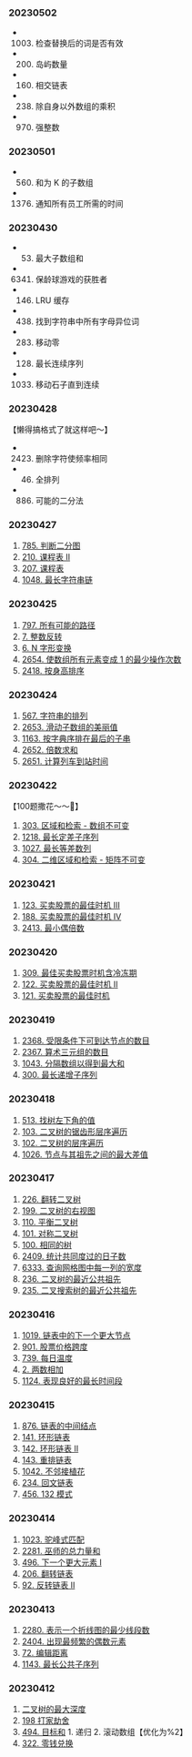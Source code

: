 
### 20230502
* 1003. 检查替换后的词是否有效
* 200. 岛屿数量
* 160. 相交链表
* 238. 除自身以外数组的乘积
* 970. 强整数

### 20230501
* 560. 和为 K 的子数组
* 1376. 通知所有员工所需的时间

### 20230430
* 53. 最大子数组和
* 6341. 保龄球游戏的获胜者
* 146. LRU 缓存
* 438. 找到字符串中所有字母异位词
* 283. 移动零
* 128. 最长连续序列
* 1033. 移动石子直到连续

### 20230428
【懒得搞格式了就这样吧～】
* 2423. 删除字符使频率相同
* 46. 全排列
* 886. 可能的二分法

### 20230427
1. [785. 判断二分图](https://leetcode.cn/problems/is-graph-bipartite/)
2. [210. 课程表 II](https://leetcode.cn/problems/course-schedule-ii/)
3. [207. 课程表](https://leetcode.cn/problems/course-schedule/)
4. [1048. 最长字符串链](https://leetcode.cn/problems/longest-string-chain/)

### 20230425
1. [797. 所有可能的路径](https://leetcode.cn/problems/all-paths-from-source-to-target/)
2. [7. 整数反转](https://leetcode.cn/problems/reverse-integer/)
3. [6. N 字形变换](https://leetcode.cn/problems/zigzag-conversion/)
4. [2654. 使数组所有元素变成 1 的最少操作次数](https://leetcode.cn/problems/minimum-number-of-operations-to-make-all-array-elements-equal-to-1/)
5. [2418. 按身高排序](https://leetcode.cn/problems/sort-the-people/)

### 20230424
1. [567. 字符串的排列](https://leetcode.cn/problems/permutation-in-string/)
2. [2653. 滑动子数组的美丽值](https://leetcode.cn/problems/sliding-subarray-beauty/)
3. [1163. 按字典序排在最后的子串](https://leetcode.cn/problems/last-substring-in-lexicographical-order/)
4. [2652. 倍数求和](https://leetcode.cn/problems/sum-multiples/)
5. [2651. 计算列车到站时间](https://leetcode.cn/problems/calculate-delayed-arrival-time/)

### 20230422
【100题撒花～～🎉】
1. [303. 区域和检索 - 数组不可变](https://leetcode.cn/problems/range-sum-query-immutable/)
2. [1218. 最长定差子序列](https://leetcode.cn/problems/longest-arithmetic-subsequence-of-given-difference/)
3. [1027. 最长等差数列](https://leetcode.cn/problems/longest-arithmetic-subsequence/)
4. [304. 二维区域和检索 - 矩阵不可变](https://leetcode.cn/problems/range-sum-query-2d-immutable/)

### 20230421
1. [123. 买卖股票的最佳时机 III](https://leetcode.cn/problems/best-time-to-buy-and-sell-stock-iii/)
2. [188. 买卖股票的最佳时机 IV](https://leetcode.cn/problems/best-time-to-buy-and-sell-stock-iv/)
3. [2413. 最小偶倍数](https://leetcode.cn/problems/smallest-even-multiple/)

### 20230420
1. [309. 最佳买卖股票时机含冷冻期](https://leetcode.cn/problems/best-time-to-buy-and-sell-stock-with-cooldown/)
2. [122. 买卖股票的最佳时机 II](https://leetcode.cn/problems/best-time-to-buy-and-sell-stock-ii/)
3. [121. 买卖股票的最佳时机](https://leetcode.cn/problems/best-time-to-buy-and-sell-stock/)

### 20230419
1. [2368. 受限条件下可到达节点的数目](https://leetcode.cn/problems/reachable-nodes-with-restrictions/)
2. [2367. 算术三元组的数目](https://leetcode.cn/problems/number-of-arithmetic-triplets/)
3. [1043. 分隔数组以得到最大和](https://leetcode.cn/problems/partition-array-for-maximum-sum/)
4. [300. 最长递增子序列](https://leetcode.cn/problems/longest-increasing-subsequence/)

### 20230418
1. [513. 找树左下角的值](https://leetcode.cn/problems/find-bottom-left-tree-value/)
2. [103. 二叉树的锯齿形层序遍历](https://leetcode.cn/problems/binary-tree-zigzag-level-order-traversal/)
3. [102. 二叉树的层序遍历](https://leetcode.cn/problems/binary-tree-level-order-traversal/)
4. [1026. 节点与其祖先之间的最大差值](https://leetcode.cn/problems/maximum-difference-between-node-and-ancestor/)

### 20230417
1. [226. 翻转二叉树](https://leetcode.cn/problems/invert-binary-tree/)
2. [199. 二叉树的右视图](https://leetcode.cn/problems/binary-tree-right-side-view/)
3. [110. 平衡二叉树](https://leetcode.cn/problems/balanced-binary-tree/)
4. [101. 对称二叉树](https://leetcode.cn/problems/symmetric-tree/)
5. [100. 相同的树](https://leetcode.cn/problems/same-tree/)
6. [2409. 统计共同度过的日子数](https://leetcode.cn/problems/count-days-spent-together/)
7. [6333. 查询网格图中每一列的宽度](https://leetcode.cn/problems/find-the-width-of-columns-of-a-grid/)
8. [236. 二叉树的最近公共祖先](https://leetcode.cn/problems/lowest-common-ancestor-of-a-binary-tree/)
9. [235. 二叉搜索树的最近公共祖先](https://leetcode.cn/problems/lowest-common-ancestor-of-a-binary-search-tree/)

### 20230416
1. [1019. 链表中的下一个更大节点](https://leetcode.cn/problems/next-greater-node-in-linked-list/)
2. [901. 股票价格跨度](https://leetcode.cn/problems/online-stock-span/)
3. [739. 每日温度](https://leetcode.cn/problems/daily-temperatures/)
4. [2. 两数相加](https://leetcode.cn/problems/add-two-numbers/)
5. [1124. 表现良好的最长时间段](https://leetcode.cn/problems/longest-well-performing-interval/)

### 20230415
1. [876. 链表的中间结点](https://leetcode.cn/problems/middle-of-the-linked-list/)
2. [141. 环形链表](https://leetcode.cn/problems/linked-list-cycle/)
3. [142. 环形链表 II](https://leetcode.cn/problems/linked-list-cycle-ii/)
4. [143. 重排链表](https://leetcode.cn/problems/reorder-list/)
5. [1042. 不邻接植花](https://leetcode.cn/problems/flower-planting-with-no-adjacent/)
6. [234. 回文链表](https://leetcode.cn/problems/palindrome-linked-list/)
7. [456. 132 模式](https://leetcode.cn/problems/132-pattern/)


### 20230414
1. [1023. 驼峰式匹配](https://leetcode.cn/problems/camelcase-matching/)
2. [2281. 巫师的总力量和](https://leetcode.cn/problems/sum-of-total-strength-of-wizards/)
3. [496. 下一个更大元素 I](https://leetcode.cn/problems/next-greater-element-i/)
4. [206. 翻转链表](https://leetcode.cn/problems/reverse-linked-list/submissions/)
5. [92. 反转链表 II](https://leetcode.cn/problems/reverse-linked-list-ii/)


### 20230413
1. [2280. 表示一个折线图的最少线段数](https://leetcode.cn/problems/minimum-lines-to-represent-a-line-chart/)
2. [2404. 出现最频繁的偶数元素](https://leetcode.cn/problems/most-frequent-even-element/)
3. [72. 编辑距离](https://leetcode.cn/problems/edit-distance/)
4. [1143. 最长公共子序列](https://leetcode.cn/problems/longest-common-subsequence/)



### 20230412 
1. [二叉树的最大深度](https://leetcode.cn/problems/maximum-depth-of-binary-tree/)
2. [198 打家劫舍](https://leetcode.cn/problems/house-robber/)
3. [494. 目标和](https://leetcode.cn/problems/target-sum/) 1. 递归 2. 滚动数组【优化为%2】
4. [322. 零钱兑换 ](https://leetcode.cn/problems/coin-change/)
